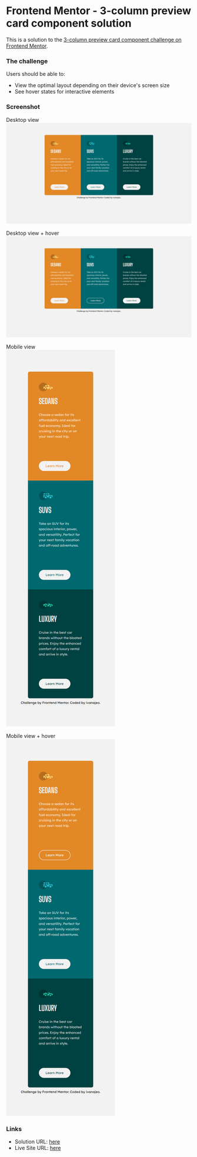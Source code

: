 # Frontend Mentor - 3-column preview card component solution

This is a solution to the [3-column preview card component challenge on Frontend Mentor](https://www.frontendmentor.io/challenges/3column-preview-card-component-pH92eAR2-). 


### The challenge

Users should be able to:

- View the optimal layout depending on their device's screen size
- See hover states for interactive elements

### Screenshot

Desktop view <br />
![](./screenshots/desktop-view.jpg)

Desktop view + hover <br />
![](./screenshots/desktop-view-hover.jpg)

Mobile view <br />
![](./screenshots/mobile-view.jpg)

Mobile view + hover <br />
![](./screenshots/mobile-view-hover.jpg)

### Links

- Solution URL: [here](https://github.com/ivanajeo/frontend-mentor-projects/tree/main/3-column-preview-card-frontend-mentor)
- Live Site URL: [here](https://ivanajeo.github.io/frontend-mentor-projects/3-column-preview-card-frontend-mentor/index.html)
